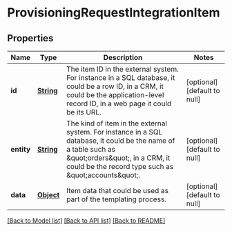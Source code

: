 # ProvisioningRequestIntegrationItem
## Properties

Name | Type | Description | Notes
------------ | ------------- | ------------- | -------------
**id** | [**String**](string.md) | The item ID in the external system. For instance in a SQL database, it could be a row ID, in a CRM, it could be the application-level record ID, in a web page it could be its URL. | [optional] [default to null]
**entity** | [**String**](string.md) | The kind of item in the external system. For instance in a SQL database, it could be the name of a table such as \&quot;orders\&quot;, in a CRM, it could be the record type such as \&quot;accounts\&quot;. | [optional] [default to null]
**data** | [**Object**](.md) | Item data that could be used as part of the templating process. | [optional] [default to null]

[[Back to Model list]](../README.md#documentation-for-models) [[Back to API list]](../README.md#documentation-for-api-endpoints) [[Back to README]](../README.md)

